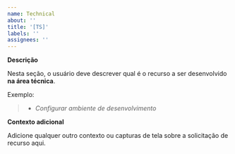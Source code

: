 ```yaml
---
name: Technical
about: ''
title: '[TS]'
labels: ''
assignees: ''
---
```


**Descrição**

Nesta seção, o usuário deve descrever qual é o recurso a ser desenvolvido **na área técnica**.

Exemplo:

> - _Configurar ambiente de desenvolvimento_

**Contexto adicional**

Adicione qualquer outro contexto ou capturas de tela sobre a solicitação de recurso aqui.
